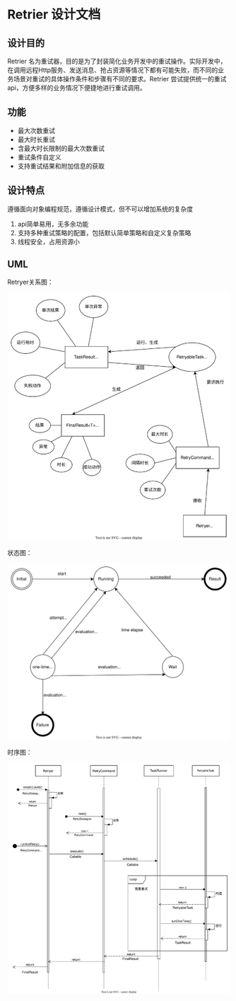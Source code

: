 # Retrier 设计文档

## 设计目的

Retrier 名为重试器，目的是为了封装简化业务开发中的重试操作。实际开发中，在调用远程Http服务、发送消息、抢占资源等情况下都有可能失败，而不同的业务场景对重试的具体操作条件和步骤有不同的要求。Retrier 尝试提供统一的重试api，方便多样的业务情况下便捷地进行重试调用。

## 功能

- 最大次数重试
- 最大时长重试
- 含最大时长限制的最大次数重试
- 重试条件自定义
- 支持重试结果和附加信息的获取

## 设计特点

遵循面向对象编程规范，遵循设计模式，但不可以增加系统的复杂度

1. api简单易用，无多余功能
2. 支持多种重试策略的配置，包括默认简单策略和自定义复杂策略
3. 线程安全，占用资源小

## UML

Retryer关系图：

![Retryer关系图](picture\Retryer关系图.svg)

状态图：

![Retryer状态图](picture\Retryer状态图.svg)

时序图：

![Retryer时序图](picture\Retryer时序图.svg)
